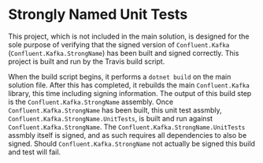 Strongly Named Unit Tests
=========================

This project, which is not included in the main solution, is designed for the sole purpose of verifying that the signed version of `Confluent.Kafka` (`Confluent.Kafka.StrongName`) has been built and signed correctly.  This project is built and run by the Travis build script.

When the build script begins, it performs a `dotnet build` on the main solution file.  After this has completed, it rebuilds the main `Confluent.Kafka` library, this time including signing information.  The output of this build step is the `Confluent.Kafka.StrongName` assembly.  Once `Confluent.Kafka.StrongName` has been built, this unit test assmbly, `Confluent.Kafka.StrongName.UnitTests`, is built and run against `Confluent.Kafka.StrongName`.  The `Confluent.Kafka.StrongName.UnitTests` assmbly itself is signed, and as such requires all dependencies to also be signed.  Should `Confluent.Kafka.StrongName` not actually be signed this build and test will fail.
